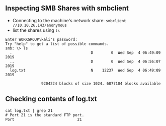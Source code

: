 ## Inspecting SMB Shares with smbclient

* Connecting to the machine's network share: `smbclient //10.10.26.143/anonymous`
* list the shares using `ls`
```
Enter WORKGROUP\kali's password: 
Try "help" to get a list of possible commands.
smb: \> ls
  .                                   D        0  Wed Sep  4 06:49:09 2019
  ..                                  D        0  Wed Sep  4 06:56:07 2019
  log.txt                             N    12237  Wed Sep  4 06:49:09 2019

                9204224 blocks of size 1024. 6877104 blocks available
```

## Checking contents of log.txt
```
cat log.txt | grep 21 
# Port 21 is the standard FTP port.
Port                            21
```

